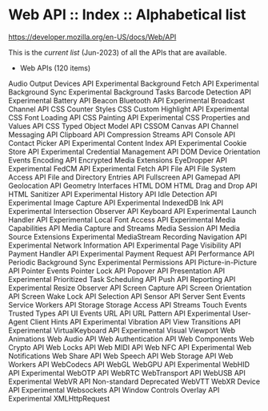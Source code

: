 # Web API :: Index :: Alphabetical list

https://developer.mozilla.org/en-US/docs/Web/API

This is the *current list* (Jun-2023) of all the APIs that are available.

* Web APIs (120 items)

Audio Output Devices API Experimental
Background Fetch API Experimental
Background Sync Experimental
Background Tasks
Barcode Detection API Experimental
Battery API
Beacon
Bluetooth API Experimental
Broadcast Channel API
CSS Counter Styles
CSS Custom Highlight API Experimental
CSS Font Loading API
CSS Painting API Experimental
CSS Properties and Values API
CSS Typed Object Model API
CSSOM
Canvas API
Channel Messaging API
Clipboard API
Compression Streams API
Console API
Contact Picker API Experimental
Content Index API Experimental
Cookie Store API Experimental
Credential Management API
DOM
Device Orientation Events
Encoding API
Encrypted Media Extensions
EyeDropper API Experimental
FedCM API Experimental
Fetch API
File API
File System Access API
File and Directory Entries API
Fullscreen API
Gamepad API
Geolocation API
Geometry Interfaces
HTML DOM
HTML Drag and Drop API
HTML Sanitizer API Experimental
History API
Idle Detection API Experimental
Image Capture API Experimental
IndexedDB
Ink API Experimental
Intersection Observer API
Keyboard API Experimental
Launch Handler API Experimental
Local Font Access API Experimental
Media Capabilities API
Media Capture and Streams
Media Session API
Media Source Extensions Experimental
MediaStream Recording
Navigation API Experimental
Network Information API Experimental
Page Visibility API
Payment Handler API Experimental
Payment Request API
Performance API
Periodic Background Sync Experimental
Permissions API
Picture-in-Picture API
Pointer Events
Pointer Lock API
Popover API
Presentation API Experimental
Prioritized Task Scheduling API
Push API
Reporting API Experimental
Resize Observer API
Screen Capture API
Screen Orientation API
Screen Wake Lock API
Selection API
Sensor API
Server Sent Events
Service Workers API
Storage
Storage Access API
Streams
Touch Events
Trusted Types API
UI Events
URL API
URL Pattern API Experimental
User-Agent Client Hints API Experimental
Vibration API
View Transitions API Experimental
VirtualKeyboard API Experimental
Visual Viewport
Web Animations
Web Audio API
Web Authentication API
Web Components
Web Crypto API
Web Locks API
Web MIDI API
Web NFC API Experimental
Web Notifications
Web Share API
Web Speech API
Web Storage API
Web Workers API
WebCodecs API
WebGL
WebGPU API Experimental
WebHID API Experimental
WebOTP API
WebRTC
WebTransport API
WebUSB API Experimental
WebVR API Non-standard Deprecated
WebVTT
WebXR Device API Experimental
Websockets API
Window Controls Overlay API Experimental
XMLHttpRequest
